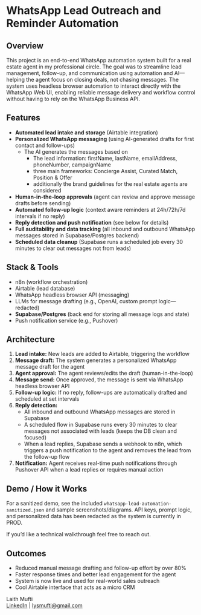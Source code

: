 # WhatsApp Lead Outreach and Reminder Automation

## Overview

This project is an end-to-end WhatsApp automation system built for a real estate agent in my professional circle. The goal was to streamline lead management, follow-up, and communication using automation and AI—helping the agent focus on closing deals, not chasing messages. The system uses headless browser automation to interact directly with the WhatsApp Web UI, enabling reliable message delivery and workflow control without having to rely on the WhatsApp Business API.

## Features

- **Automated lead intake and storage** (Airtable integration)
- **Personalized WhatsApp messaging** (using AI-generated drafts for first contact and follow-ups)
     - The AI generates the messages based on
          - The lead information: firstName, lastName, emailAddress, phoneNumber, campaignName
          - three main frameworks: Concierge Assist, Curated Match, Position & Offer
          - additionally the brand guidelines for the real estate agents are considered
- **Human-in-the-loop approvals** (agent can review and approve message drafts before sending)
- **Automated follow-up logic** (context aware reminders at 24h/72h/7d intervals if no reply)
- **Reply detection and push notification** (see below for details)
- **Full auditability and data tracking** (all inbound and outbound WhatsApp messages stored in Supabase/Postgres backend)
- **Scheduled data cleanup** (Supabase runs a scheduled job every 30 minutes to clear out messages not from leads)

## Stack & Tools

- n8n (workflow orchestration)
- Airtable (lead database)
- WhatsApp headless browser API (messaging)
- LLMs for message drafting (e.g., OpenAI, custom prompt logic—redacted)
- **Supabase/Postgres** (back end for storing all message logs and state)
- Push notification service (e.g., Pushover)

## Architecture

1. **Lead intake:** New leads are added to Airtable, triggering the workflow
2. **Message draft:** The system generates a personalized WhatsApp message draft for the agent
3. **Agent approval:** The agent reviews/edits the draft (human-in-the-loop)
4. **Message send:** Once approved, the message is sent via WhatsApp headless browser API
5. **Follow-up logic:** If no reply, follow-ups are automatically drafted and scheduled at set intervals
6. **Reply detection:**  
   - All inbound and outbound WhatsApp messages are stored in Supabase  
   - A scheduled flow in Supabase runs every 30 minutes to clear messages not associated with leads (keeps the DB clean and focused)
   - When a lead replies, Supabase sends a webhook to n8n, which triggers a push notification to the agent and removes the lead from the follow-up flow
7. **Notification:** Agent receives real-time push notifications through Pushover API when a lead replies or requires manual action

## Demo / How it Works

For a sanitized demo, see the included `whatsapp-lead-automation-sanitized.json` and sample screenshots/diagrams. API keys, prompt logic, and personalized data has been redacted as the system is currently in PROD.

If you’d like a technical walkthrough feel free to reach out.

## Outcomes

- Reduced manual message drafting and follow-up effort by over 80%
- Faster response times and better lead engagement for the agent
- System is now live and used for real-world sales outreach
- Cool Airtable interface that acts as a micro CRM


Laith Mufti  
[LinkedIn](https://www.linkedin.com/in/laith-mufti) | lysmufti@gmail.com

